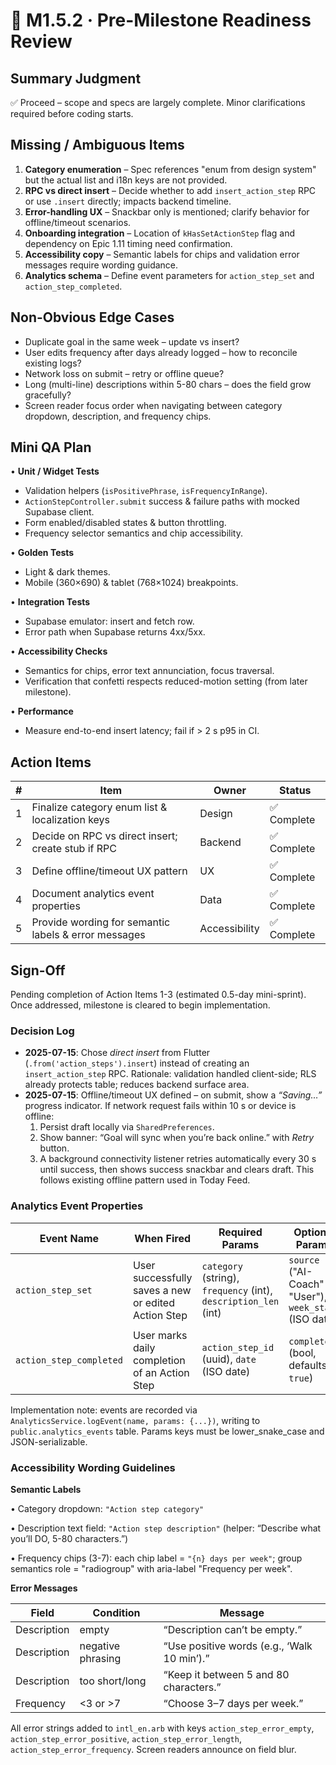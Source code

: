 # 🚦 M1.5.2 · Pre-Milestone Readiness Review

## Summary Judgment

✅ Proceed – scope and specs are largely complete. Minor clarifications required
before coding starts.

## Missing / Ambiguous Items

1. **Category enumeration** – Spec references "enum from design system" but the
   actual list and i18n keys are not provided.
2. **RPC vs direct insert** – Decide whether to add `insert_action_step` RPC or
   use `.insert` directly; impacts backend timeline.
3. **Error-handling UX** – Snackbar only is mentioned; clarify behavior for
   offline/timeout scenarios.
4. **Onboarding integration** – Location of `kHasSetActionStep` flag and
   dependency on Epic 1.11 timing need confirmation.
5. **Accessibility copy** – Semantic labels for chips and validation error
   messages require wording guidance.
6. **Analytics schema** – Define event parameters for `action_step_set` and
   `action_step_completed`.

## Non-Obvious Edge Cases

- Duplicate goal in the same week – update vs insert?
- User edits frequency after days already logged – how to reconcile existing
  logs?
- Network loss on submit – retry or offline queue?
- Long (multi-line) descriptions within 5-80 chars – does the field grow
  gracefully?
- Screen reader focus order when navigating between category dropdown,
  description, and frequency chips.

## Mini QA Plan

• **Unit / Widget Tests**

- Validation helpers (`isPositivePhrase`, `isFrequencyInRange`).
- `ActionStepController.submit` success & failure paths with mocked Supabase
  client.
- Form enabled/disabled states & button throttling.
- Frequency selector semantics and chip accessibility.

• **Golden Tests**

- Light & dark themes.
- Mobile (360×690) & tablet (768×1024) breakpoints.

• **Integration Tests**

- Supabase emulator: insert and fetch row.
- Error path when Supabase returns 4xx/5xx.

• **Accessibility Checks**

- Semantics for chips, error text annunciation, focus traversal.
- Verification that confetti respects reduced-motion setting (from later
  milestone).

• **Performance**

- Measure end-to-end insert latency; fail if > 2 s p95 in CI.

## Action Items

| # | Item                                                 | Owner         | Status      |
| - | ---------------------------------------------------- | ------------- | ----------- |
| 1 | Finalize category enum list & localization keys      | Design        | ✅ Complete |
| 2 | Decide on RPC vs direct insert; create stub if RPC   | Backend       | ✅ Complete |
| 3 | Define offline/timeout UX pattern                    | UX            | ✅ Complete |
| 4 | Document analytics event properties                  | Data          | ✅ Complete |
| 5 | Provide wording for semantic labels & error messages | Accessibility | ✅ Complete |

## Sign-Off

Pending completion of Action Items 1-3 (estimated 0.5-day mini-sprint). Once
addressed, milestone is cleared to begin implementation.

### Decision Log

- **2025-07-15**: Chose _direct insert_ from Flutter
  (`.from('action_steps').insert`) instead of creating an `insert_action_step`
  RPC. Rationale: validation handled client-side; RLS already protects table;
  reduces backend surface area.
- **2025-07-15**: Offline/timeout UX defined – on submit, show a _“Saving…”_
  progress indicator. If network request fails within 10 s or device is offline:
  1. Persist draft locally via `SharedPreferences`.
  2. Show banner: “Goal will sync when you’re back online.” with _Retry_ button.
  3. A background connectivity listener retries automatically every 30 s until
     success, then shows success snackbar and clears draft. This follows
     existing offline pattern used in Today Feed.

### Analytics Event Properties

| Event Name              | When Fired                                          | Required Params                                                 | Optional Params                                          |
| ----------------------- | --------------------------------------------------- | --------------------------------------------------------------- | -------------------------------------------------------- |
| `action_step_set`       | User successfully saves a new or edited Action Step | `category` (string), `frequency` (int), `description_len` (int) | `source` ("AI-Coach" \| "User"), `week_start` (ISO date) |
| `action_step_completed` | User marks daily completion of an Action Step       | `action_step_id` (uuid), `date` (ISO date)                      | `completed` (bool, defaults `true`)                      |

Implementation note: events are recorded via
`AnalyticsService.logEvent(name, params: {...})`, writing to
`public.analytics_events` table. Params keys must be lower_snake_case and
JSON-serializable.

### Accessibility Wording Guidelines

**Semantic Labels**

• Category dropdown: `"Action step category"`

• Description text field: `"Action step description"` (helper: “Describe what
you’ll DO, 5-80 characters.”)

• Frequency chips (3-7): each chip label = `"{n} days per week"`; group
semantics role = "radiogroup" with aria-label "Frequency per week".

**Error Messages**

| Field       | Condition         | Message                                     |
| ----------- | ----------------- | ------------------------------------------- |
| Description | empty             | “Description can’t be empty.”               |
| Description | negative phrasing | “Use positive words (e.g., ‘Walk 10 min’).” |
| Description | too short/long    | “Keep it between 5 and 80 characters.”      |
| Frequency   | <3 or >7          | “Choose 3–7 days per week.”                 |

All error strings added to `intl_en.arb` with keys `action_step_error_empty`,
`action_step_error_positive`, `action_step_error_length`,
`action_step_error_frequency`. Screen readers announce on field blur.
